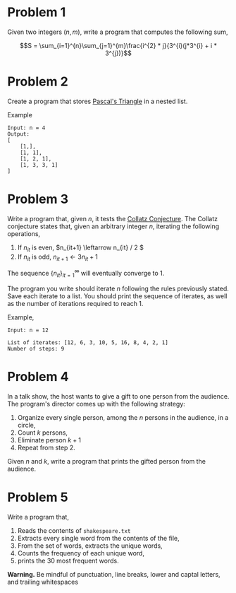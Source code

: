 # Problem 1

Given two integers $(n, m)$, write a program that computes the following sum,

$$S = \sum_{i=1}^{n}\sum_{j=1}^{m}\frac{i^{2} * j}{3^{i}(j*3^{i} + i * 3^{j})}$$

# Problem 2

Create a program that stores [Pascal's Triangle](https://en.wikipedia.org/wiki/Pascal%27s_triangle) in a nested list.

Example

```
Input: n = 4
Output:
[
    [1,],
    [1, 1],
    [1, 2, 1],
    [1, 3, 3, 1]
]
```

# Problem 3

Write a program that, given $n$, it tests the [Collatz Conjecture](https://en.wikipedia.org/wiki/Collatz_conjecture). The Collatz conjecture states that, given an arbitrary integer $n$, iterating the following operations,

1. If $n_{it}$ is even, $n_{it+1} \leftarrow n_{it} / 2 $ 
2. If $n_{it}$ is odd, $n_{it+1} \leftarrow 3n_{it} + 1$

The sequence $\{n_{it}\}_{it=1}^{\infty}$ will eventually converge to $1$.

The program you write should iterate $n$ following the rules previously stated. Save each iterate to a list. You should print the sequence of iterates, as well as the number of iterations required to reach 1.

Example,

```
Input: n = 12

List of iterates: [12, 6, 3, 10, 5, 16, 8, 4, 2, 1]
Number of steps: 9
```

# Problem 4

In a talk show, the host wants to give a gift to one person from the audience. The program's director comes up with the following strategy:

1. Organize every single person, among the $n$ persons in the audience, in a circle,
2. Count $k$ persons,
3. Eliminate person $k + 1$
4. Repeat from step 2.

Given $n$ and $k$, write a program that prints the gifted person from the audience.

# Problem 5

Write a program that,

1. Reads the contents of ```shakespeare.txt```
2. Extracts every single word from the contents of the file,
3. From the set of words, extracts the unique words,
4. Counts the frequency of each unique word,
5. prints the 30 most frequent words.

__Warning.__ Be mindful of punctuation, line breaks, lower and captal letters, and trailing whitespaces
